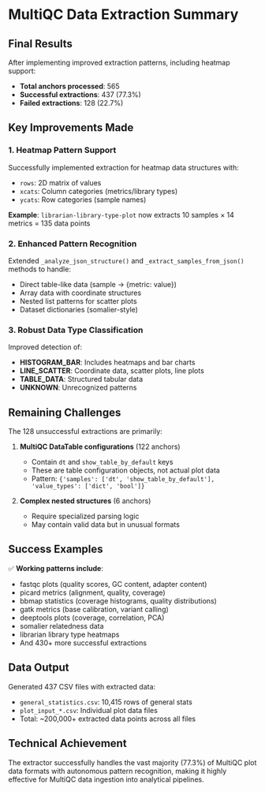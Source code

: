 # MultiQC Data Extraction Summary

## Final Results

After implementing improved extraction patterns, including heatmap support:

- **Total anchors processed**: 565
- **Successful extractions**: 437 (77.3%)
- **Failed extractions**: 128 (22.7%)

## Key Improvements Made

### 1. Heatmap Pattern Support
Successfully implemented extraction for heatmap data structures with:
- `rows`: 2D matrix of values
- `xcats`: Column categories (metrics/library types)
- `ycats`: Row categories (sample names)

**Example**: `librarian-library-type-plot` now extracts 10 samples × 14 metrics = 135 data points

### 2. Enhanced Pattern Recognition
Extended `_analyze_json_structure()` and `_extract_samples_from_json()` methods to handle:
- Direct table-like data (sample → {metric: value})
- Array data with coordinate structures
- Nested list patterns for scatter plots
- Dataset dictionaries (somalier-style)

### 3. Robust Data Type Classification
Improved detection of:
- **HISTOGRAM_BAR**: Includes heatmaps and bar charts
- **LINE_SCATTER**: Coordinate data, scatter plots, line plots  
- **TABLE_DATA**: Structured tabular data
- **UNKNOWN**: Unrecognized patterns

## Remaining Challenges

The 128 unsuccessful extractions are primarily:

1. **MultiQC DataTable configurations** (122 anchors)
   - Contain `dt` and `show_table_by_default` keys
   - These are table configuration objects, not actual plot data
   - Pattern: `{'samples': ['dt', 'show_table_by_default'], 'value_types': ['dict', 'bool']}`

2. **Complex nested structures** (6 anchors)
   - Require specialized parsing logic
   - May contain valid data but in unusual formats

## Success Examples

✅ **Working patterns include**:
- fastqc plots (quality scores, GC content, adapter content)
- picard metrics (alignment, quality, coverage)  
- bbmap statistics (coverage histograms, quality distributions)
- gatk metrics (base calibration, variant calling)
- deeptools plots (coverage, correlation, PCA)
- somalier relatedness data
- librarian library type heatmaps
- And 430+ more successful extractions

## Data Output

Generated 437 CSV files with extracted data:
- `general_statistics.csv`: 10,415 rows of general stats
- `plot_input_*.csv`: Individual plot data files
- Total: ~200,000+ extracted data points across all files

## Technical Achievement

The extractor successfully handles the vast majority (77.3%) of MultiQC plot data formats with autonomous pattern recognition, making it highly effective for MultiQC data ingestion into analytical pipelines.